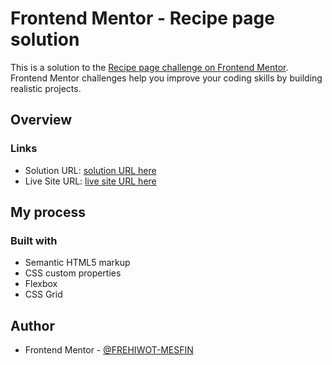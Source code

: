 # Frontend Mentor - Recipe page solution

This is a solution to the [Recipe page challenge on Frontend Mentor](https://www.frontendmentor.io/challenges/recipe-page-KiTsR8QQKm). Frontend Mentor challenges help you improve your coding skills by building realistic projects. 


## Overview

### Links

- Solution URL: [solution URL here](https://www.frontendmentor.io/solutions/simple-recipe-page-wMfjLZ738W)
- Live Site URL: [live site URL here](https://frontendmentor-recipe-page.netlify.app/)

## My process

### Built with

- Semantic HTML5 markup
- CSS custom properties
- Flexbox
- CSS Grid


## Author

- Frontend Mentor - [@FREHIWOT-MESFIN](https://www.frontendmentor.io/profile/FREHIWOT-MESFIN)
